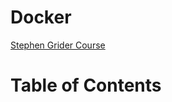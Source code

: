 # Docker 

[Stephen Grider Course](https://www.udemy.com/course/docker-and-kubernetes-the-complete-guide/learn/lecture/18799500?start=0#overview)

# Table of Contents

#
